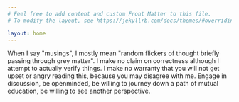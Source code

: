 ```yaml
---
# Feel free to add content and custom Front Matter to this file.
# To modify the layout, see https://jekyllrb.com/docs/themes/#overriding-theme-defaults

layout: home
---
```

When I say "musings", I mostly mean "random flickers of thought briefly passing
through grey matter". I make no claim on correctness although I attempt to
actually verify things. I make no warranty that you will not get upset or angry
reading this, because you may disagree with me. Engage in discussion, be
openminded, be willing to journey down a path of mutual education, be willing
to see another perspective.

